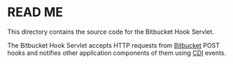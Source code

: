 # READ ME

This directory contains the source code for the Bitbucket Hook Servlet.

The Bitbucket Hook Servlet accepts HTTP requests from [Bitbucket][] POST hooks
and notifies other application components of them using [CDI][] events.

[Bitbucket]: <https://bitbucket.org/>
[CDI]: <https://jcp.org/en/jsr/detail?id=299>
       "JSR 299: Contexts and Dependency Injection for the Java EE platform"
